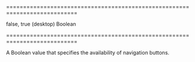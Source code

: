 ===========================================================================
<!--default-->false, true (desktop)<!--/default-->
<!--type-->Boolean<!--/type-->
===========================================================================

<!--shortDescription-->
A Boolean value that specifies the availability of navigation buttons.
<!--/shortDescription-->

<!--fullDescription-->

<!--/fullDescription-->